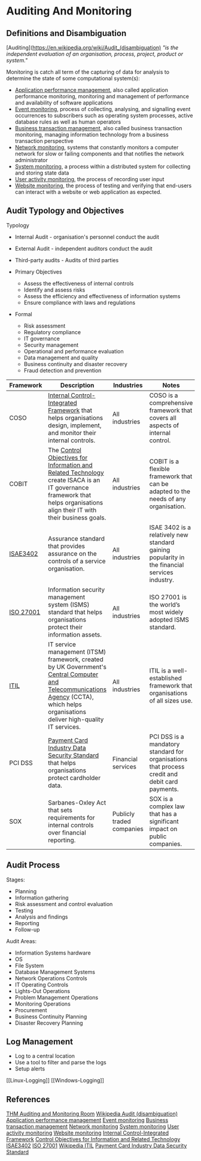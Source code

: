 # Auditing And Monitoring

## Definitions and Disambiguation

[Auditing](https://en.wikipedia.org/wiki/Audit_(disambiguation) *"is the independent evaluation of an organisation, process, project, product or system."*

Monitoring is catch all term of the capturing of data for analysis to determine the state of some computational system(s): 
- [Application performance management](https://en.wikipedia.org/wiki/Application_performance_management), also called application performance monitoring, monitoring and management of performance and availability of software applications
- [Event monitoring](https://en.wikipedia.org/wiki/Event_monitoring "Event monitoring"), process of collecting, analysing, and signalling event occurrences to subscribers such as operating system processes, active database rules as well as human operators
- [Business transaction management](https://en.wikipedia.org/wiki/Business_transaction_management "Business transaction management"), also called business transaction monitoring, managing information technology from a business transaction perspective
- [Network monitoring](https://en.wikipedia.org/wiki/Network_monitoring "Network monitoring"), systems that constantly monitors a computer network for slow or failing components and that notifies the network administrator
- [System monitoring](https://en.wikipedia.org/wiki/System_monitoring "System monitoring"), a process within a distributed system for collecting and storing state data
- [User activity monitoring](https://en.wikipedia.org/wiki/User_activity_monitoring "User activity monitoring"), the process of recording user input
- [Website monitoring](https://en.wikipedia.org/wiki/Website_monitoring "Website monitoring"), the process of testing and verifying that end-users can interact with a website or web application as expected.

## Audit Typology and Objectives  

Typology
- Internal Audit - organisation's personnel conduct the audit 
- External Audit - independent auditors conduct the audit 
- Third-party audits - Audits of third parties

- Primary Objectives
	- Assess the effectiveness of internal controls
	- Identify and assess risks
	- Assess the efficiency and effectiveness of information systems
	- Ensure compliance with laws and regulations
- Formal
	- Risk assessment
	- Regulatory compliance
	- IT governance
	- Security management
	- Operational and performance evaluation
	- Data management and quality
	- Business continuity and disaster recovery
	- Fraud detection and prevention

|Framework|Description|Industries|Notes|
|---|---|---|---|
|COSO|[Internal Control-Integrated Framework](https://www.coso.org/sitepages/internal-control.aspx) that helps organisations design, implement, and monitor their internal controls.|All industries|COSO is a comprehensive framework that covers all aspects of internal control.|
|COBIT| The [Control Objectives for Information and Related Technology](https://www.isaca.org/resources/cobit) create ISACA is an IT governance framework that helps organisations align their IT with their business goals.|All industries|COBIT is a flexible framework that can be adapted to the needs of any organisation.|
|[ISAE3402](https://isae3402.com/ISAE3402_overview.html)|Assurance standard that provides assurance on the controls of a service organisation.|All industries|ISAE 3402 is a relatively new standard gaining popularity in the financial services industry.|
|[ISO 27001](https://www.iso.org/standard/27001)|Information security management system (ISMS) standard that helps organisations protect their information assets.|All industries|ISO 27001 is the world’s most widely adopted ISMS standard.|
|[ITIL](https://en.wikipedia.org/wiki/ITIL)|IT service management (ITSM) framework, created by UK Government's [Central Computer and Telecommunications Agency](https://en.wikipedia.org/wiki/Central_Computer_and_Telecommunications_Agency "Central Computer and Telecommunications Agency") (CCTA), which helps organisations deliver high-quality IT services.|All industries|ITIL is a well-established framework that organisations of all sizes use.|
|PCI DSS|[Payment Card Industry Data Security Standard](https://www.pcisecuritystandards.org/document_library/?document=pci_dss) that helps organisations protect cardholder data.|Financial services|PCI DSS is a mandatory standard for organisations that process credit and debit card payments.|
|SOX|Sarbanes-Oxley Act that sets requirements for internal controls over financial reporting.|Publicly traded companies|SOX is a complex law that has a significant impact on public companies.|

## Audit Process

Stages:
- Planning
- Information gathering
- Risk assessment and control evaluation
- Testing
- Analysis and findings
- Reporting
- Follow-up

Audit Areas: 
- Information Systems hardware
- OS
- File System
- Database Management Systems
- Network Operations Controls
- IT Operating Controls
- Lights-Out Operations
- Problem Management Operations
- Monitoring Operations
- Procurement
- Business Continuity Planning
- Disaster Recovery Planning

## Log Management

- Log to a central location
- Use a tool to filter and parse the logs
- Setup alerts

[[Linux-Logging]]
[[Windows-Logging]]


## References

[THM Auditing and Monitoring Room](https://tryhackme.com/room/auditingandmonitoringse)
[Wikipedia Audit (disambiguation)](https://en.wikipedia.org/wiki/Audit_(disambiguation))
[Application performance management](https://en.wikipedia.org/wiki/Application_performance_management "Application performance management")
[Event monitoring](https://en.wikipedia.org/wiki/Event_monitoring)
[Business transaction management](https://en.wikipedia.org/wiki/Business_transaction_management "Business transaction management")
[Network monitoring](https://en.wikipedia.org/wiki/Network_monitoring "Network monitoring")
[System monitoring](https://en.wikipedia.org/wiki/System_monitoring "System monitoring")
[User activity monitoring](https://en.wikipedia.org/wiki/User_activity_monitoring "User activity monitoring")
[Website monitoring](https://en.wikipedia.org/wiki/Website_monitoring "Website monitoring")
[Internal Control-Integrated Framework](https://www.coso.org/sitepages/internal-control.aspx)
[Control Objectives for Information and Related Technology](https://www.isaca.org/resources/cobit)
[ISAE3402](https://isae3402.com/ISAE3402_overview.html)
[ISO 27001](https://www.iso.org/standard/27001)
[Wikipedia ITIL](https://en.wikipedia.org/wiki/ITIL)
[Payment Card Industry Data Security Standard](https://www.pcisecuritystandards.org/document_library/?document=pci_dss)